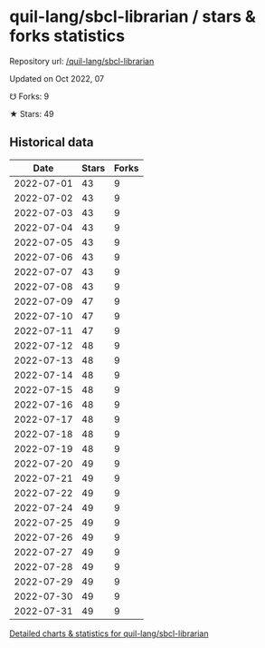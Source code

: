 # quil-lang/sbcl-librarian / stars & forks statistics

Repository url: [/quil-lang/sbcl-librarian](https://github.com/quil-lang/sbcl-librarian)

Updated on Oct 2022, 07

☋ Forks: 9

★ Stars: 49

## Historical data
| Date | Stars | Forks |
|------|-------|-------|
| 2022-07-01 | 43 | 9 | 
| 2022-07-02 | 43 | 9 | 
| 2022-07-03 | 43 | 9 | 
| 2022-07-04 | 43 | 9 | 
| 2022-07-05 | 43 | 9 | 
| 2022-07-06 | 43 | 9 | 
| 2022-07-07 | 43 | 9 | 
| 2022-07-08 | 43 | 9 | 
| 2022-07-09 | 47 | 9 | 
| 2022-07-10 | 47 | 9 | 
| 2022-07-11 | 47 | 9 | 
| 2022-07-12 | 48 | 9 | 
| 2022-07-13 | 48 | 9 | 
| 2022-07-14 | 48 | 9 | 
| 2022-07-15 | 48 | 9 | 
| 2022-07-16 | 48 | 9 | 
| 2022-07-17 | 48 | 9 | 
| 2022-07-18 | 48 | 9 | 
| 2022-07-19 | 48 | 9 | 
| 2022-07-20 | 49 | 9 | 
| 2022-07-21 | 49 | 9 | 
| 2022-07-22 | 49 | 9 | 
| 2022-07-24 | 49 | 9 | 
| 2022-07-25 | 49 | 9 | 
| 2022-07-26 | 49 | 9 | 
| 2022-07-27 | 49 | 9 | 
| 2022-07-28 | 49 | 9 | 
| 2022-07-29 | 49 | 9 | 
| 2022-07-30 | 49 | 9 | 
| 2022-07-31 | 49 | 9 | 


[Detailed charts & statistics for quil-lang/sbcl-librarian](https://reviewgithub.com/rep/quil-lang/sbcl-librarian)
